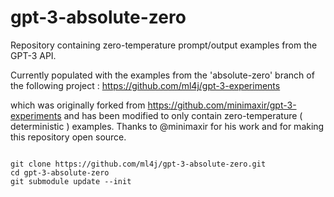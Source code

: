 # gpt-3-absolute-zero

Repository containing zero-temperature prompt/output examples from the
GPT-3 API.

Currently populated with the examples from the 'absolute-zero' branch of the following project :  https://github.com/ml4j/gpt-3-experiments

which was originally forked from https://github.com/minimaxir/gpt-3-experiments and has been modified to only contain zero-temperature ( deterministic ) examples. Thanks to @minimaxir for his work and for making this repository open source.

```

git clone https://github.com/ml4j/gpt-3-absolute-zero.git
cd gpt-3-absolute-zero
git submodule update --init
